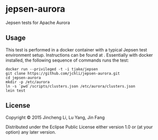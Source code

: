 # jepsen-aurora

Jepsen tests for Apache Aurora

## Usage

This test is performed in a docker container with a typical Jepsen test environment setup. Instructions can be found at [](https://github.com/aphyr/jepsen/tree/master/docker). Essentially with docker installed, the following sequence of commands runs the test:

```
docker run --privileged -t -i tjake/jepsen
git clone https://github.com/jchli/jepsen-aurora.git
cd jepsen-aurora
mkdir -p /etc/aurora
ln -s `pwd`/scripts/clusters.json /etc/aurora/clusters.json
lein test
```

## License

Copyright © 2015 Jincheng Li, Lu Yang, Jin Fang

Distributed under the Eclipse Public License either version 1.0 or (at
your option) any later version.
